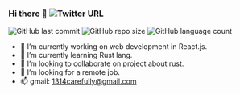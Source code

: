 ### Hi there 👋 ![Twitter URL](https://img.shields.io/twitter/url?style=social&url=https%3A%2F%2Ftwitter.com%2Fnaturel_lee)
![GitHub last commit](https://img.shields.io/github/last-commit/naturellee/naturellee)
![GitHub repo size](https://img.shields.io/github/repo-size/naturellee/naturellee)
![GitHub language count](https://img.shields.io/github/languages/count/naturellee/naturellee)

- 🔭 I’m currently working on web development in React.js.
- 🌱 I’m currently learning Rust lang.
- 👯 I’m looking to collaborate on project about rust.
- 🤔 I’m looking for a remote job.
- 📫 gmail:  1314carefully@gmail.com


